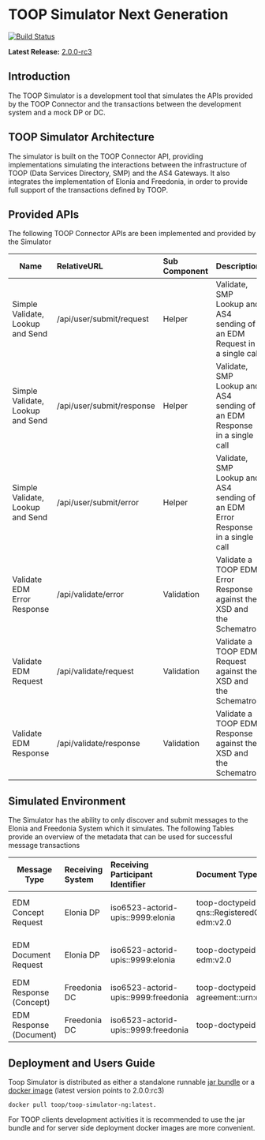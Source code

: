 # TOOP Simulator Next Generation

[![Build Status](https://api.travis-ci.com/TOOP4EU/toop-simulator-ng.svg?branch=master)](https://travis-ci.com/TOOP4EU/toop-simulator-ng)

**Latest Release:** [2.0.0-rc3](https://repo1.maven.org/maven2/eu/toop/toop-simulator-ng/2.0.0-rc3/)

## Introduction

The TOOP Simulator is a development tool that simulates the APIs provided by the TOOP Connector and the transactions between the development system and a mock DP or DC.


## TOOP Simulator Architecture

The simulator is built on the TOOP Connector API, providing implementations simulating the interactions between the infrastructure of TOOP (Data Services Directory, SMP) and the AS4 Gateways. It also integrates the implementation of Elonia and Freedonia, in order to provide full support of the transactions defined by TOOP.



## Provided APIs

The following TOOP Connector APIs are been implemented and provided by the Simulator

| Name  | RelativeURL | Sub Component | Description |
|-------|:------------|:--------------|:------------|
|Simple Validate, Lookup and Send	| /api/user/submit/request	| Helper | Validate, SMP Lookup and AS4 sending of an EDM Request in a single call |
|Simple Validate, Lookup and Send	|/api/user/submit/response	| Helper	| Validate, SMP Lookup and AS4 sending of an EDM Response in a single call| 
|Simple Validate, Lookup and Send	|/api/user/submit/error	| Helper	|  Validate, SMP Lookup and AS4 sending of an EDM Error Response in a single call| 
|Validate EDM Error Response	| /api/validate/error	| Validation	| Validate a TOOP EDM Error Response against the XSD and the Schematron| 
|Validate EDM Request	| /api/validate/request	| Validation	| Validate a TOOP EDM Request against the XSD and the Schematron| 
|Validate EDM Response	| /api/validate/response	| Validation	| Validate a TOOP EDM Response against the XSD and the Schematron| 


## Simulated Environment

The Simulator has the ability to only discover and submit messages to the Elonia and Freedonia System which it simulates. The following Tables provide an overview of the metadata that can be used for successful message transactions

| Message Type | Receiving System | Receiving Participant Identifier | Document Type Identifier | Process Identifier | Transmission Protocol |
|-------|:-----|:-------|:------|:------|:-------|
| EDM Concept Request	| Elonia DP	| iso6523-actorid-upis::9999:elonia	| toop-doctypeid-qns::RegisteredOrganization::REGISTERED_ORGANIZATION_TYPE::CONCEPT##CCCEV::toop-edm:v2.0 | toop-procid-agreement::urn:eu.toop.process.dataquery | bdxr-transport-ebms3-as4-v1p0 |
| EDM Document Request	| Elonia DP	| iso6523-actorid-upis::9999:elonia| 	toop-doctypeid-qns::FinancialRecord::FINANCIAL_RECORD_TYPE::UNSTRUCTURED::toop-edm:v2.0	| toop-procid-agreement::urn:eu.toop.process.documentquery |	bdxr-transport-ebms3-as4-v1p0| 
| EDM Response (Concept)	| Freedonia DC	| iso6523-actorid-upis::9999:freedonia | toop-doctypeid-qns::QueryResponse::toop-edm:v2.0	toop-procid-agreement::urn:eu.toop.process.dataquery	| bdxr-transport-ebms3-as4-v1p0| 
| EDM Response (Document)	|  Freedonia DC	| iso6523-actorid-upis::9999:freedonia | 	toop-doctypeid-qns::QueryResponse::toop-edm:v2.0| bdxr-transport-ebms3-as4-v1p0 |

## Deployment and Users Guide


Toop Simulator is distributed as either a standalone runnable [jar bundle](https://repo1.maven.org/maven2/eu/toop/toop-simulator-ng/2.0.0-rc3/toop-simulator-ng-2.0.0-rc3-bundle.jar)
  or a [docker image](https://hub.docker.com/r/toop/toop-simulator-ng/tags) (latest version points to 2.0.0:rc3)

    docker pull toop/toop-simulator-ng:latest.


For TOOP clients development activities it is recommended to use the jar bundle and for server side deployment docker images are more convenient.

